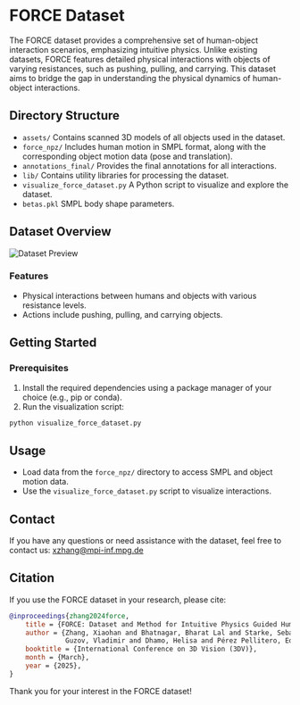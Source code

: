 # FORCE Dataset

The FORCE dataset provides a comprehensive set of human-object interaction scenarios, emphasizing intuitive physics. Unlike existing datasets, FORCE features detailed physical interactions with objects of varying resistances, such as pushing, pulling, and carrying. This dataset aims to bridge the gap in understanding the physical dynamics of human-object interactions.

## Directory Structure

* `assets/` Contains scanned 3D models of all objects used in the dataset.
* `force_npz/` Includes human motion in SMPL format, along with the corresponding object motion data (pose and translation).
* `annotations_final/` Provides the final annotations for all interactions.
* `lib/` Contains utility libraries for processing the dataset.
* `visualize_force_dataset.py` A Python script to visualize and explore the dataset.
* `betas.pkl` SMPL body shape parameters.

## Dataset Overview

![Dataset Preview](assets/dataset.gif)

<!-- A detailed overview of the dataset can be found in `media/dataset.mp4`. -->

### Features
* Physical interactions between humans and objects with various resistance levels.
* Actions include pushing, pulling, and carrying objects.

## Getting Started

### Prerequisites
1. Install the required dependencies using a package manager of your choice (e.g., pip or conda).
2. Run the visualization script:
```bash
python visualize_force_dataset.py
```

## Usage
* Load data from the `force_npz/` directory to access SMPL and object motion data.
* Use the `visualize_force_dataset.py` script to visualize interactions.

## Contact

If you have any questions or need assistance with the dataset, feel free to contact us: xzhang@mpi-inf.mpg.de

## Citation

If you use the FORCE dataset in your research, please cite:

```bibtex
@inproceedings{zhang2024force,
    title = {FORCE: Dataset and Method for Intuitive Physics Guided Human-object Interaction},
    author = {Zhang, Xiaohan and Bhatnagar, Bharat Lal and Starke, Sebastian and Petrov, Ilya A. and 
              Guzov, Vladimir and Dhamo, Helisa and Pérez Pellitero, Eduardo and Pons-Moll, Gerard},
    booktitle = {International Conference on 3D Vision (3DV)},
    month = {March},
    year = {2025},
}
```

Thank you for your interest in the FORCE dataset!